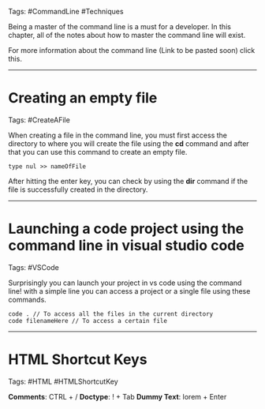 Tags: #CommandLine #Techniques

Being a master of the command line is a must for a developer. In this chapter, all of the notes about how to master the command line will exist. 

For more information about the command line (Link to be pasted soon) click this.

---
# Creating an empty file 

Tags: #CreateAFile

When creating a file in the command line, you must first access the directory to where you will create the file using the **cd** command and after that you can use this command to create an empty file.

```Command Line/PowerShell
type nul >> nameOfFile
```

After hitting the enter key, you can check by using the **dir** command if the file is successfully created in the directory.

---
# Launching a code project using the command line in visual studio code

Tags: #VSCode

Surprisingly you can launch your project in vs code using the command line! with a simple line you can access a project or a single file using these commands.

```command line
code . // To access all the files in the current directory
code filenameHere // To access a certain file
```

---
# HTML Shortcut Keys

Tags: #HTML #HTMLShortcutKey 

**Comments**: CTRL + /
**Doctype**: ! + Tab
**Dummy Text**: lorem + Enter
